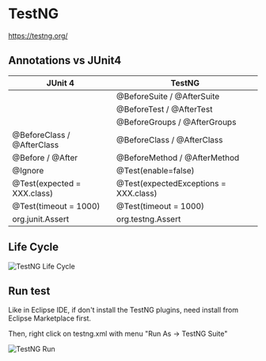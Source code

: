 # TestNG

https://testng.org/

## Annotations vs JUnit4

JUnit 4 | TestNG
------------ | -------------
<None>  |   @BeforeSuite / @AfterSuite
<None>  |   @BeforeTest / @AfterTest
<None>  |   @BeforeGroups / @AfterGroups
@BeforeClass / @AfterClass | @BeforeClass / @AfterClass
@Before / @After  |  @BeforeMethod / @AfterMethod
@Ignore | @Test(enable=false)
@Test(expected = XXX.class) | @Test(expectedExceptions = XXX.class)
@Test(timeout = 1000)  |  @Test(timeout = 1000)
org.junit.Assert |   org.testng.Assert

## Life Cycle

![TestNG Life Cycle](/testng-lifecycle.png)

## Run test

Like in Eclipse IDE, if don't install the TestNG plugins, need install from Eclipse Marketplace first.

Then, right click on testng.xml with menu "Run As -> TestNG Suite"

![TestNG Run](/testng-runtest.png)